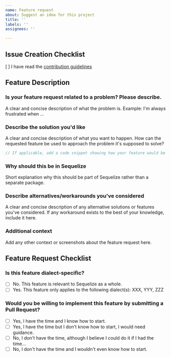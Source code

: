 ```yaml
---
name: Feature request
about: Suggest an idea for this project
title: ''
labels: ''
assignees: ''

---
```


<!--
If you don't follow the issue template, your issue may be closed.
Please note this is an issue tracker, not a support forum.
For general questions, please use StackOverflow.
-->

## Issue Creation Checklist

[ ] I have read the [contribution guidelines](https://github.com/sequelize/sequelize/blob/main/CONTRIBUTING.md)

## Feature Description

### Is your feature request related to a problem? Please describe.

A clear and concise description of what the problem is. Example: I'm always frustrated when ...

### Describe the solution you'd like

A clear and concise description of what you want to happen. How can the requested feature be used to approach the problem it's supposed to solve?

```js
// If applicable, add a code snippet showing how your feature would be used in a real use-case
```

### Why should this be in Sequelize

Short explanation why this should be part of Sequelize rather than a separate package.

### Describe alternatives/workarounds you've considered

A clear and concise description of any alternative solutions or features you've considered. If any workaround exists to the best of your knowledge, include it here.

### Additional context

Add any other context or screenshots about the feature request here.

## Feature Request Checklist

<!-- Please answer the questions below. If you don't, your issue may be closed. -->

### Is this feature dialect-specific?

- [ ] No. This feature is relevant to Sequelize as a whole.
- [ ] Yes. This feature only applies to the following dialect(s): XXX, YYY, ZZZ

### Would you be willing to implement this feature by submitting a Pull Request?

<!-- Remember that first contributors are welcome! -->

- [ ] Yes, I have the time and I know how to start.
- [ ] Yes, I have the time but I don't know how to start, I would need guidance.
- [ ] No, I don't have the time, although I believe I could do it if I had the time...
- [ ] No, I don't have the time and I wouldn't even know how to start.
